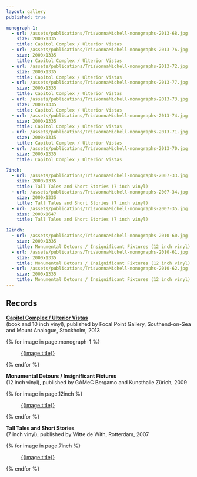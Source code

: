 ```yaml
---
layout: gallery
published: true

monograph-1:
  - url: /assets/publications/TrisVonnaMichell-monographs-2013-68.jpg
    size: 2000x1335
    title: Capitol Complex / Ulterior Vistas
  - url: /assets/publications/TrisVonnaMichell-monographs-2013-76.jpg
    size: 2000x1335
    title: Capitol Complex / Ulterior Vistas
  - url: /assets/publications/TrisVonnaMichell-monographs-2013-72.jpg
    size: 2000x1335
    title: Capitol Complex / Ulterior Vistas
  - url: /assets/publications/TrisVonnaMichell-monographs-2013-77.jpg
    size: 2000x1335
    title: Capitol Complex / Ulterior Vistas
  - url: /assets/publications/TrisVonnaMichell-monographs-2013-73.jpg
    size: 2000x1335
    title: Capitol Complex / Ulterior Vistas
  - url: /assets/publications/TrisVonnaMichell-monographs-2013-74.jpg
    size: 2000x1335
    title: Capitol Complex / Ulterior Vistas
  - url: /assets/publications/TrisVonnaMichell-monographs-2013-71.jpg
    size: 2000x1335
    title: Capitol Complex / Ulterior Vistas
  - url: /assets/publications/TrisVonnaMichell-monographs-2013-70.jpg
    size: 2000x1335
    title: Capitol Complex / Ulterior Vistas

7inch:
  - url: /assets/publications/TrisVonnaMichell-monographs-2007-33.jpg
    size: 2000x1335
    title: Tall Tales and Short Stories (7 inch vinyl)
  - url: /assets/publications/TrisVonnaMichell-monographs-2007-34.jpg
    size: 2000x1335
    title: Tall Tales and Short Stories (7 inch vinyl)
  - url: /assets/publications/TrisVonnaMichell-monographs-2007-35.jpg
    size: 2000x1647
    title: Tall Tales and Short Stories (7 inch vinyl)

12inch:    
  - url: /assets/publications/TrisVonnaMichell-monographs-2010-60.jpg
    size: 2000x1335
    title: Monumental Detours / Insignificant Fixtures (12 inch vinyl)
  - url: /assets/publications/TrisVonnaMichell-monographs-2010-61.jpg
    size: 2000x1335
    title: Monumental Detours / Insignificant Fixtures (12 inch vinyl)
  - url: /assets/publications/TrisVonnaMichell-monographs-2010-62.jpg
    size: 2000x1335
    title: Monumental Detours / Insignificant Fixtures (12 inch vinyl)
---
```

## Records

**[Capitol Complex / Ulterior Vistas]({{site.baseurl}}/publications/monographs/)**<br/>
(book and 10 inch vinyl), published by Focal Point Gallery, Southend-on-Sea and Mount Analogue, Stockholm, 2013

<div class="popup-gallery">
  {% for image in page.monograph-1 %}
    <a href="{{image.url}}" data-size="{{image.size}}" data-author="Tris Vonna-Michell">
      <img src="{{image.url}}" alt="" />
      <figure>{{image.title}}</figure>
    </a>
  {% endfor %}
</div>

**Monumental Detours / Insignificant Fixtures**<br/>
(12 inch vinyl), published by GAMeC Bergamo and Kunsthalle Zürich, 2009

<div class="popup-gallery" style="margin-bottom:10px;">
  {% for image in page.12inch %}
    <a href="{{image.url}}" data-size="{{image.size}}" data-author="Tris Vonna-Michell">
      <img src="{{image.url}}" alt="" />
      <figure>{{image.title}}</figure>
    </a>
  {% endfor %}
</div>

**Tall Tales and Short Stories**<br/>
(7 inch vinyl), published by Witte de With, Rotterdam, 2007

<div class="popup-gallery">
  {% for image in page.7inch %}
    <a href="{{image.url}}" data-size="{{image.size}}" data-author="Tris Vonna-Michell">
      <img src="{{image.url}}" alt="" />
      <figure>{{image.title}}</figure>
    </a>
  {% endfor %}
</div>

<script type="text/javascript">
  $(document).ready(function() {
    $('.popup-gallery').magnificPopup({
      delegate: 'a',
      type: 'image',
      tLoading: 'Loading image #%curr%...',
      mainClass: 'mfp-img-mobile',
      gallery: {
        enabled: true,
        navigateByImgClick: true,
        preload: [0,1] // Will preload 0 - before current, and 1 after the current image
      },
      image: {
        tError: '<a href="%url%">The image #%curr%</a> could not be loaded.',
        titleSrc: function(item) {
          return 'Publications' + '<small>Tris Vonna-Michell</small>';
        }
      }
    });
  });
</script>
